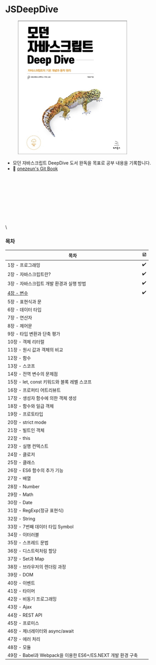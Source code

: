 # JSDeepDive



<figure><img src=".gitbook/assets/282458389-a688ff44-7e93-441c-b495-ab5759b529ec.png" alt="" width="343"><figcaption></figcaption></figure>

* 모던 자바스크립트 DeepDive 도서 완독을 목표로 공부 내용을 기록합니다.
* 📖 [onezeun's Git Book](https://onezeun.gitbook.io/jsdeepdive)

\
\
\
\
\
\
\
\
\
\


### 목차

| 목차                                              | ☑️ |
| ----------------------------------------------- | -- |
| 1장 - 프로그래밍                                      | ✔️ |
| 2장 - 자바스크립트란?                                   | ✔️ |
| 3장 - 자바스크립트 개발 환경과 실행 방법                        | ✔️ |
| [4장 - 변수](broken-reference)                     | ✔️ |
| 5장 - 표현식과 문                                     |    |
| 6장 - 데이터 타입                                     |    |
| 7장 - 연산자                                        |    |
| 8장 - 제어문                                        |    |
| 9장 - 타입 변환과 단축 평가                               |    |
| 10장 - 객체 리터럴                                    |    |
| 11장 - 원시 값과 객체의 비교                              |    |
| 12장 - 함수                                        |    |
| 13장 - 스코프                                       |    |
| 14장 - 전역 변수의 문제점                                |    |
| 15장 - let, const 키워드와 블록 레벨 스코프                 |    |
| 16장 - 프로퍼티 어트리뷰트                                |    |
| 17장 - 생성자 함수에 의한 객체 생성                          |    |
| 18장 - 함수와 일급 객체                                 |    |
| 19장 - 프로토타입                                     |    |
| 20장 - strict mode                               |    |
| 21장 - 빌트인 객체                                    |    |
| 22장 - this                                      |    |
| 23장 - 실행 컨텍스트                                   |    |
| 24장 - 클로저                                       |    |
| 25장 - 클래스                                       |    |
| 26장 - ES6 함수의 추가 기능                             |    |
| 27장 - 배열                                        |    |
| 28장 - Number                                    |    |
| 29장 - Math                                      |    |
| 30장 - Date                                      |    |
| 31장 - RegExp(정규 표현식)                            |    |
| 32장 - String                                    |    |
| 33장 - 7번째 데이터 타입 Symbol                         |    |
| 34장 - 이터러블                                      |    |
| 35장 - 스프레드 문법                                   |    |
| 36장 - 디스트럭처링 할당                                 |    |
| 37장 - Set과 Map                                  |    |
| 38장 - 브라우저의 렌더링 과정                              |    |
| 39장 - DOM                                       |    |
| 40장 - 이벤트                                       |    |
| 41장 - 타이머                                       |    |
| 42장 - 비동기 프로그래밍                                 |    |
| 43장 - Ajax                                      |    |
| 44장 - REST API                                  |    |
| 45장 - 프로미스                                      |    |
| 46장 - 제너레이터와 async/await                        |    |
| 47장 - 에러 처리                                     |    |
| 48장 - 모듈                                        |    |
| 49장 - Babel과 Webpack을 이용한 ES6+/ES.NEXT 개발 환경 구축 |    |
